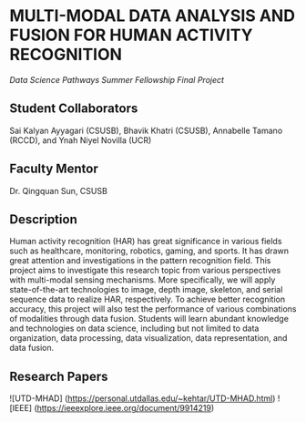# MULTI-MODAL DATA ANALYSIS AND FUSION FOR HUMAN ACTIVITY RECOGNITION
*Data Science Pathways Summer Fellowship Final Project*

## Student Collaborators
Sai Kalyan Ayyagari (CSUSB), Bhavik Khatri (CSUSB), Annabelle Tamano (RCCD), and Ynah Niyel Novilla (UCR)
                       
## Faculty Mentor
Dr. Qingquan Sun, CSUSB

## Description
Human activity recognition (HAR) has great significance in various fields such as
healthcare, monitoring, robotics, gaming, and sports. It has drawn great attention and
investigations in the pattern recognition field. This project aims to investigate this research topic from various perspectives with multi-modal sensing mechanisms. More specifically, we will apply state-of-the-art technologies to image, depth image, skeleton, and serial sequence data to realize HAR, respectively. To achieve better recognition accuracy, this project will also test the performance of various combinations of modalities through data fusion. Students will learn abundant knowledge and technologies on data science,
including but not limited to data organization, data processing, data visualization, data
representation, and data fusion.

## Research Papers
![UTD-MHAD] (https://personal.utdallas.edu/~kehtar/UTD-MHAD.html)
![IEEE] (https://ieeexplore.ieee.org/document/9914219)

